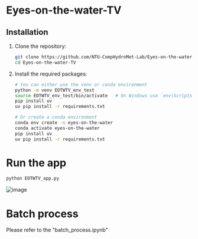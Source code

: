 # Eyes-on-the-water-TV

## Installation
1. Clone the repository:
   ```bash
   git clone https://github.com/NTU-CompHydroMet-Lab/Eyes-on-the-water-TV
   cd Eyes-on-the-water-TV

2. Install the required packages:
   ```bash
   # You can either use the venv or conda environment
   python -m venv EOTWTV_env_test
   source EOTWTV_env_test/bin/activate   # On Windows use `env\Scripts\activate`
   pip install uv
   uv pip install -r requirements.txt
   
   # Or create a conda environment
   conda env create -n eyes-on-the-water
   conda activate eyes-on-the-water
   pip install uv
   uv pip install -r requirements.txt

# Run the app

```bash
python EOTWTV_app.py
```
![image](assets/demo.gif)


# Batch process
Please refer to the "batch_process.ipynb"
